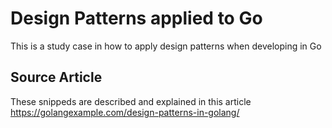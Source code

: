 # Design Patterns applied to Go
This is a study case in how to apply design patterns when developing in Go

## Source Article
These snippeds are described and explained in this article
https://golangexample.com/design-patterns-in-golang/
